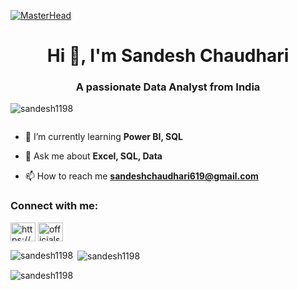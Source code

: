 [![MasterHead](https://static.wixstatic.com/media/6c3893_60b02f5779ab4a239a715f41ba6a007e~mv2_d_5000_1447_s_2.gif)](https://rishavchanda.io)
<h1 align="center">Hi 👋, I'm Sandesh Chaudhari</h1>
<h3 align="center">A passionate Data Analyst from India</h3>

<p align="left"> <img src="https://komarev.com/ghpvc/?username=sandesh1198&label=Profile%20views&color=0e75b6&style=flat" alt="sandesh1198" /> </p>

<p align="left"> <a href="https://twitter.com/" target="blank"><img src="https://img.shields.io/twitter/follow/?logo=twitter&style=for-the-badge" alt="" /></a> </p>

- 🌱 I’m currently learning **Power BI, SQL**

- 💬 Ask me about **Excel, SQL, Data**

- 📫 How to reach me **sandeshchaudhari619@gmail.com**

<h3 align="left">Connect with me:</h3>
<p align="left">
<a href="https://linkedin.com/in/https://www.linkedin.com/in/sandesh-chaudhari-7a663b203/" target="blank"><img align="center" src="https://raw.githubusercontent.com/rahuldkjain/github-profile-readme-generator/master/src/images/icons/Social/linked-in-alt.svg" alt="https://www.linkedin.com/in/sandesh-chaudhari-7a663b203/" height="30" width="40" /></a>
<a href="https://instagram.com/officialsandeshchaudhari" target="blank"><img align="center" src="https://raw.githubusercontent.com/rahuldkjain/github-profile-readme-generator/master/src/images/icons/Social/instagram.svg" alt="officialsandeshchaudhari" height="30" width="40" /></a>
</p>

<p><img align="left" src="https://github-readme-stats.vercel.app/api/top-langs?username=sandesh1198&show_icons=true&locale=en&layout=compact" alt="sandesh1198" /></p>

<p>&nbsp;<img align="center" src="https://github-readme-stats.vercel.app/api?username=sandesh1198&show_icons=true&locale=en" alt="sandesh1198" /></p>

<p><img align="center" src="https://github-readme-streak-stats.herokuapp.com/?user=sandesh1198&" alt="sandesh1198" /></p>

